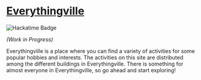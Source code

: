 # [Everythingville](https://everythingville.github.io/)

![Hackatime Badge](https://hackatime-badge.hackclub.com/U07DMCJTB8Q/everythingville.github.io)

*(Work in Progress)*

Everythingville is a place where you can find a variety of activities for some popular hobbies and interests. The activities on this site are distributed among the different buildings in Everythingville. There is something for almost everyone in Everythingville, so go ahead and start exploring!
